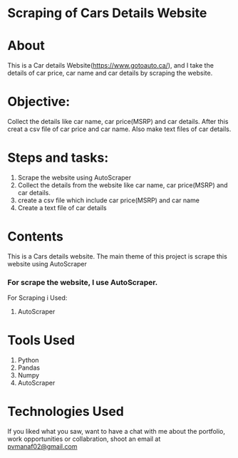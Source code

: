 # Scraping of Cars Details Website
 




# About

This is a Car details Website(https://www.gotoauto.ca/), and I take the details of car price, car name and car details by scraping the website. 

# Objective: 
Collect the details like car name, car price(MSRP) and car details. After this creat a csv file of car price and car name. Also make text files of car details.
# Steps and tasks:
1. Scrape the website using AutoScraper
2. Collect the details from the website like car name, car price(MSRP) and car details.
3. create a csv file which include car price(MSRP) and car name
4. Create a text file of car details




# Contents
This is a Cars details website. The main theme of this project is scrape this website using AutoScraper

### For scrape the website, I use AutoScraper.

For Scraping i Used:

1. AutoScraper



# Tools Used

1) Python
2) Pandas
3) Numpy
4) AutoScraper






# Technologies Used


If you liked what you saw, want to have a chat with me about the portfolio, work opportunities or collabration, shoot an email at pvmanaf02@gmail.com
